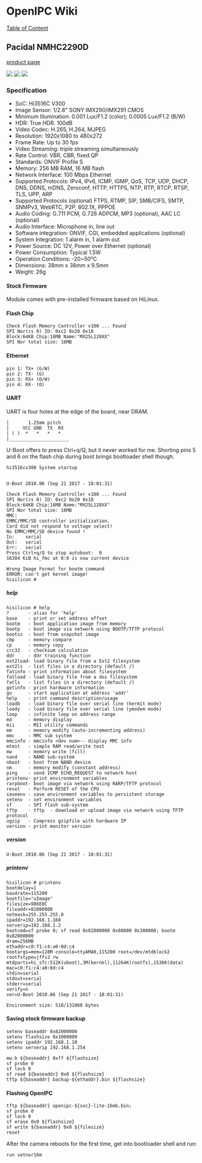 # OpenIPC Wiki
[Table of Content](../../README.md)

Pacidal NMHC2290D
-----------------
[product page](http://www.pacidal.com/H.265_IP_camera_module_1080p_Sony_IMX290_NMHC2290D.html)

![](images/NMHC2290D-front.jpg)
![](images/NMHC2290D-back.jpg)
![](images/NMHC2290D-pins.jpg)

### Specification

- SoC: Hi3516C V300
- Image Sensor: 1/2.8" SONY IMX290/IMX291 CMOS
- Minimum Illumination: 0.001 Lux/F1.2 (color); 0.0005 Lux/F1.2 (B/W)
- HDR: True HDR. 100dB
- Video Codec: H.265, H.264, MJPEG
- Resolution: 1920x1080 to 480x272
- Frame Rate: Up to 30 fps
- Video Streaming: triple streaming simultaneously
- Rate Control: VBR, CBR, fixed QP
- Standards: ONVIF Profile S
- Memory: 256 MB RAM, 16 MB flash
- Network Interface: 100 Mbps Ethernet
- Supported Protocols: IPv4, IPv6, ICMP, IGMP, QoS, TCP, UDP, DHCP, DNS, DDNS, mDNS, Zeroconf, HTTP, HTTPS, NTP, RTP, RTCP, RTSP, TLS, UPP, ARP
- Supported Protocols (optional) FTPS, RTMP, SIP, SMB/CIFS, SMTP, SNMPv3, WebRTC, P2P, 802.1X, PPPOE
- Audio Coding: G.711 PCM, G.726 ADPCM, MP3 (optional), AAC LC (optional)
- Audio Interface: Microphone in, line out
- Software integration: ONVIF, CGI, embedded applications (optional)
- System Integration: 1 alarm in, 1 alarm out
- Power Source: DC 12V, Power over Ethernet (optional)
- Power Consumption: Typical 1.5W
- Operation Conditions: -20~50°C
- Dimensions: 38mm x 38mm x 9.5mm
- Weight: 26g

#### Stock Firmware

Module comes with pre-installed firmware based on HiLinux.

#### Flash Chip

```
Check Flash Memory Controller v100 ... Found
SPI Nor(cs 0) ID: 0xc2 0x20 0x18
Block:64KB Chip:16MB Name:"MX25L128XX"
SPI Nor total size: 16MB
```

#### Ethernet

```
pin 1: TX+ (G/W)
pin 2: TX- (G)
pin 3: RX+ (O/W)
pin 4: RX- (O)
```

####  UART

UART is four holes at the edge of the board, near DRAM.

```
|       1.25mm pitch
|     VCC GND  TX  RX
| ( )  *   *   *   *
|______________________
```

U-Boot offers to press Ctrl+q/Q, but it never worked for me.
Shorting pins 5 and 6 on the flash chip during boot brings bootloader shell though.

```
hi3516cv300 System startup


U-Boot 2010.06 (Sep 21 2017 - 18:01:31)

Check Flash Memory Controller v100 ... Found
SPI Nor(cs 0) ID: 0xc2 0x20 0x18
Block:64KB Chip:16MB Name:"MX25L128XX"
SPI Nor total size: 16MB
MMC:
EMMC/MMC/SD controller initialization.
Card did not respond to voltage select!
No EMMC/MMC/SD device found !
In:    serial
Out:   serial
Err:   serial
Press Ctrl+q/Q to stop autoboot:  0
16384 KiB hi_fmc at 0:0 is now current device

Wrong Image Format for bootm command
ERROR: can't get kernel image!
hisilicon #
```

##### help
```
hisilicon # help
?       - alias for 'help'
base    - print or set address offset
bootm   - boot application image from memory
bootp   - boot image via network using BOOTP/TFTP protocol
bootss  - boot from snapshot image
cmp     - memory compare
cp      - memory copy
crc32   - checksum calculation
ddr     - ddr training function
ext2load- load binary file from a Ext2 filesystem
ext2ls  - list files in a directory (default /)
fatinfo - print information about filesystem
fatload - load binary file from a dos filesystem
fatls   - list files in a directory (default /)
getinfo - print hardware information
go      - start application at address 'addr'
help    - print command description/usage
loadb   - load binary file over serial line (kermit mode)
loady   - load binary file over serial line (ymodem mode)
loop    - infinite loop on address range
md      - memory display
mii     - MII utility commands
mm      - memory modify (auto-incrementing address)
mmc     - MMC sub system
mmcinfo - mmcinfo <dev num>-- display MMC info
mtest   - simple RAM read/write test
mw      - memory write (fill)
nand    - NAND sub-system
nboot   - boot from NAND device
nm      - memory modify (constant address)
ping    - send ICMP ECHO_REQUEST to network host
printenv- print environment variables
rarpboot- boot image via network using RARP/TFTP protocol
reset   - Perform RESET of the CPU
saveenv - save environment variables to persistent storage
setenv  - set environment variables
sf      - SPI flash sub-system
tftp    - tftp  - download or upload image via network using TFTP protocol
ugzip   - Compress gzipfile with hardware IP
version - print monitor version
```
##### version
```
U-Boot 2010.06 (Sep 21 2017 - 18:01:31)
```
##### printenv
```
hisilicon # printenv
bootdelay=1
baudrate=115200
bootfile="uImage"
filesize=986E8C
fileaddr=82000000
netmask=255.255.255.0
ipaddr=192.168.1.168
serverip=192.168.1.2
bootcmd=sf probe 0; sf read 0x82000000 0x80000 0x300000; bootm 0x82000000
dram=256MB
ethaddr=c0:f1:c4:a0:0d:c4
bootargs=mem=128M console=ttyAMA0,115200 root=/dev/mtdblock2 rootfstype=jffs2 rw mtdparts=hi_sfc:512K(uboot),3M(kernel),11264K(rootfs),1536K(data) mac=c0:f1:c4:a0:0d:c4
stdin=serial
stdout=serial
stderr=serial
verify=n
ver=U-Boot 2010.06 (Sep 21 2017 - 18:01:31)

Environment size: 518/131068 bytes
```

#### Saving stock firmware backup
```
setenv baseaddr 0x82000000
setenv flashsize 0x1000000
setenv ipaddr 192.168.1.10
setenv serverip 192.168.1.254

mw.b ${baseaddr} 0xff ${flashsize}
sf probe 0
sf lock 0
sf read ${baseaddr} 0x0 ${flashsize}
tftp ${baseaddr} backup-${ethaddr}.bin ${flashsize}
```

#### Flashing OpenIPC
```
tftp ${baseaddr} openipc-${soc}-lite-16mb.bin;
sf probe 0
sf lock 0
sf erase 0x0 ${flashsize}
sf write ${baseaddr} 0x0 ${filesize}
reset
```
After the camera reboots for the first time, get into bootloader shell and run:
```
run setnor16m
```
